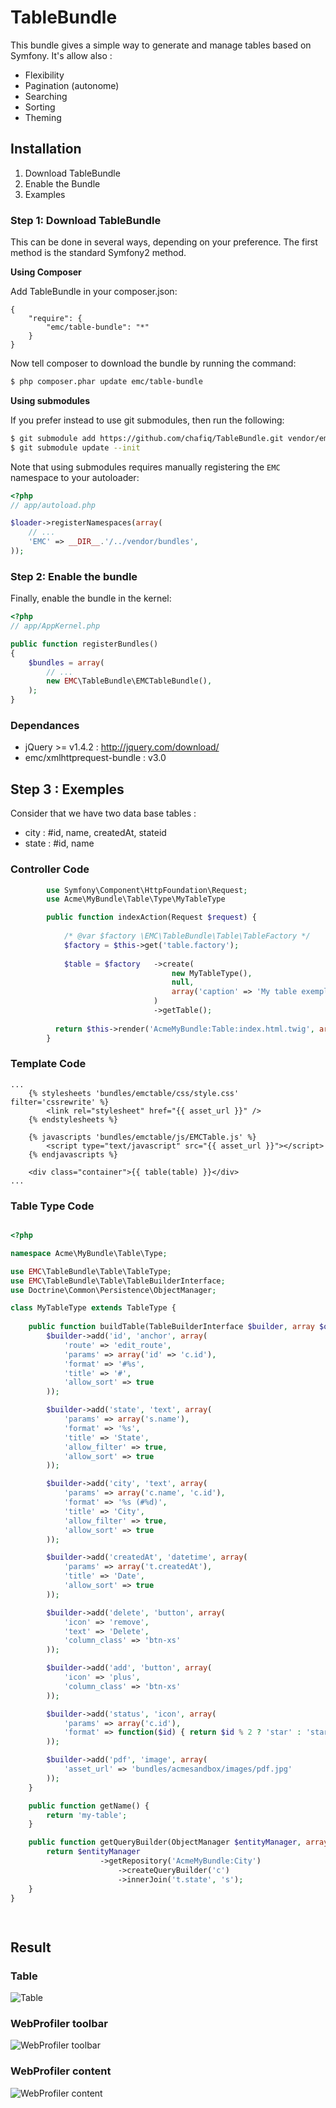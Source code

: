 # TableBundle

This bundle gives a simple way to generate and manage tables based on Symfony. It's allow also :
  - Flexibility
  - Pagination (autonome)
  - Searching
  - Sorting
  - Theming

## Installation

1. Download TableBundle
2. Enable the Bundle
3. Examples

### Step 1: Download TableBundle

This can be done in several ways, depending on your preference. The first method is the standard Symfony2 method.

**Using Composer**

Add TableBundle in your composer.json:

```
{
    "require": {
        "emc/table-bundle": "*"
    }
}
```

Now tell composer to download the bundle by running the command:

``` bash
$ php composer.phar update emc/table-bundle
```

**Using submodules**

If you prefer instead to use git submodules, then run the following:

``` bash
$ git submodule add https://github.com/chafiq/TableBundle.git vendor/emc/table-bundle/EMC/TableBundle/
$ git submodule update --init
```

Note that using submodules requires manually registering the `EMC` namespace to your autoloader:

``` php
<?php
// app/autoload.php

$loader->registerNamespaces(array(
    // ...
    'EMC' => __DIR__.'/../vendor/bundles',
));
```

### Step 2: Enable the bundle

Finally, enable the bundle in the kernel:

``` php
<?php
// app/AppKernel.php

public function registerBundles()
{
    $bundles = array(
        // ...
        new EMC\TableBundle\EMCTableBundle(),
    );
}
```

### Dependances

* jQuery >= v1.4.2 : http://jquery.com/download/
* emc/xmlhttprequest-bundle : v3.0

## Step 3 : Exemples

Consider that we have two data base tables :
  - city : #id, name, createdAt, stateid
  - state : #id, name

### Controller Code
``` php
        use Symfony\Component\HttpFoundation\Request;
        use Acme\MyBundle\Table\Type\MyTableType

        public function indexAction(Request $request) {
            
            /* @var $factory \EMC\TableBundle\Table\TableFactory */
            $factory = $this->get('table.factory');
          
            $table = $factory   ->create(
                                    new MyTableType(),
                                    null,
                                    array('caption' => 'My table exemple')
                                )
                                ->getTable();
          
          return $this->render('AcmeMyBundle:Table:index.html.twig', array('table' => $table));
        }
```

### Template Code

``` twig			
...
    {% stylesheets 'bundles/emctable/css/style.css' filter='cssrewrite' %}
        <link rel="stylesheet" href="{{ asset_url }}" />
    {% endstylesheets %}

    {% javascripts 'bundles/emctable/js/EMCTable.js' %}
        <script type="text/javascript" src="{{ asset_url }}"></script>
    {% endjavascripts %}

    <div class="container">{{ table(table) }}</div>
...
```

### Table Type Code

``` php

<?php

namespace Acme\MyBundle\Table\Type;

use EMC\TableBundle\Table\TableType;
use EMC\TableBundle\Table\TableBuilderInterface;
use Doctrine\Common\Persistence\ObjectManager;

class MyTableType extends TableType {
    
    public function buildTable(TableBuilderInterface $builder, array $options) {
        $builder->add('id', 'anchor', array(
            'route' => 'edit_route',
            'params' => array('id' => 'c.id'),
            'format' => '#%s',
            'title' => '#',
            'allow_sort' => true
        ));

        $builder->add('state', 'text', array(
            'params' => array('s.name'),
            'format' => '%s',
            'title' => 'State',
            'allow_filter' => true,
            'allow_sort' => true
        ));

        $builder->add('city', 'text', array(
            'params' => array('c.name', 'c.id'),
            'format' => '%s (#%d)',
            'title' => 'City',
            'allow_filter' => true,
            'allow_sort' => true
        ));

        $builder->add('createdAt', 'datetime', array(
            'params' => array('t.createdAt'),
            'title' => 'Date',
            'allow_sort' => true
        ));

        $builder->add('delete', 'button', array(
            'icon' => 'remove',
            'text' => 'Delete',
            'column_class' => 'btn-xs'
        ));

        $builder->add('add', 'button', array(
            'icon' => 'plus',
            'column_class' => 'btn-xs'
        ));

        $builder->add('status', 'icon', array(
            'params' => array('c.id'),
            'format' => function($id) { return $id % 2 ? 'star' : 'star-o'; }
        ));

        $builder->add('pdf', 'image', array(
            'asset_url' => 'bundles/acmesandbox/images/pdf.jpg'
        ));
    }

    public function getName() {
        return 'my-table';
    }

    public function getQueryBuilder(ObjectManager $entityManager, array $options) {
        return $entityManager
                    ->getRepository('AcmeMyBundle:City')
                        ->createQueryBuilder('c')
                        ->innerJoin('t.state', 's');
    }
}

    
```
## Result
### Table
![Table ](https://cloud.githubusercontent.com/assets/2777521/9934122/8f523e56-5d4f-11e5-96dd-46322cbb505a.png)

### WebProfiler toolbar
![WebProfiler toolbar](https://cloud.githubusercontent.com/assets/2777521/9934127/94a2a3d2-5d4f-11e5-837d-2f047548526b.png)

### WebProfiler content
![WebProfiler content](https://cloud.githubusercontent.com/assets/2777521/9934132/97c2a666-5d4f-11e5-8ec9-9c4cedb57925.png)
